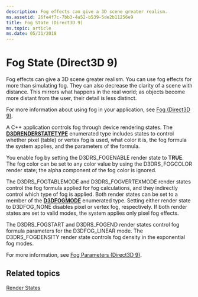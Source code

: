 ```yaml
---
description: Fog effects can give a 3D scene greater realism.
ms.assetid: 26fe4f7c-7bb3-4a52-b539-5de2b11256e9
title: Fog State (Direct3D 9)
ms.topic: article
ms.date: 05/31/2018
---
```


# Fog State (Direct3D 9)

Fog effects can give a 3D scene greater realism. You can use fog effects for more than simulating fog. They can also decrease the clarity of a scene with distance. This mirrors what happens in the real world; as objects become more distant from the user, their detail is less distinct.

For more information about using fog in your application, see [Fog (Direct3D 9)](fog.md).

A C++ application controls fog through device rendering states. The [**D3DRENDERSTATETYPE**](./d3drenderstatetype.md) enumerated type includes states to control whether pixel (table) or vertex fog is used, what color it is, the fog formula the system applies, and the parameters of the formula.

You enable fog by setting the D3DRS\_FOGENABLE render state to **TRUE**. The fog color can be set to any color value by using the D3DRS\_FOGCOLOR render state; the alpha component of the fog color is ignored.

The D3DRS\_FOGTABLEMODE and D3DRS\_FOGVERTEXMODE render states control the fog formula applied for fog calculations, and they indirectly control which type of fog is applied. Both render states can be set to a member of the [**D3DFOGMODE**](./d3dfogmode.md) enumerated type. Setting either render state to D3DFOG\_NONE disables pixel or vertex fog, respectively. If both render states are set to valid modes, the system applies only pixel fog effects.

The D3DRS\_FOGSTART and D3DRS\_FOGEND render states control fog formula parameters for the D3DFOG\_LINEAR mode. The D3DRS\_FOGDENSITY render state controls fog density in the exponential fog modes.

For more information, see [Fog Parameters (Direct3D 9)](fog-parameters.md).

## Related topics

<dl> <dt>

[Render States](render-states.md)
</dt> </dl>

 

 
